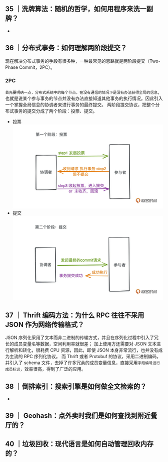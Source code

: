 ## 35 ｜洗牌算法：随机的哲学，如何用程序来洗一副牌？

-

## 36 ｜分布式事务：如何理解两阶段提交？

现在解决分布式事务的手段有很多种，一种最常见的思路就是两阶段提交（Two-Phase Commit，2PC）。

### 2PC

`首先要明确一点，分布式系统中的每个节点，在没有通信的情况下是没有办法获得全局的信息`，也就是说某个参与事务的节点并没有办法直接知道其他事务的执行情况。因此引入一个掌握全局信息的协调者来进行事务的最终提交。
两阶段提交协议，把整个分布式事务的提交分成了两个阶段：投票、提交。

- 投票
  ![alt text](image-20.png)
- 提交
  ![alt text](image-21.png)

## 37 ｜ Thrift 编码方法：为什么 RPC 往往不采用 JSON 作为网络传输格式？

JSON 序列化采用了文本而非二进制的传输方式，并且在序列化过程中引入了冗长的成员变量名等数据，空间利用率就很差；
加上使用方还需要对 JSON 文本进行解析和转化，很耗费 CPU 资源，因此，即使 JSON 本身非常流行，也并没有成为主流的 RPC 序列化协议。
而 Thrift 或者 Protobuf 的协议，采用二进制编码，并引入了 schema 文件，去掉了许多冗余的成员变量信息，直接采用`字段编号进行成员标识`，效率很高，得到了广泛的应用。

## 38 ｜倒排索引：搜索引擎是如何做全文检索的？

-

## 39 ｜ Geohash：点外卖时我们是如何查找到附近餐厅的？

## 40 ｜垃圾回收：现代语言是如何自动管理回收内存的？
